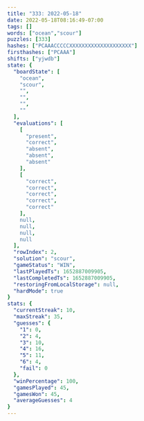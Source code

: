 ```yaml
---
title: "333: 2022-05-18"
date: 2022-05-18T08:16:49-07:00
tags: []
words: ["ocean","scour"]
puzzles: [333]
hashes: ["PCAAACCCCCXXXXXXXXXXXXXXXXXXXX"]
firsthashes: ["PCAAA"]
shifts: ["yjwdb"]
state: {
  "boardState": [
    "ocean",
    "scour",
    "",
    "",
    "",
    ""
  ],
  "evaluations": [
    [
      "present",
      "correct",
      "absent",
      "absent",
      "absent"
    ],
    [
      "correct",
      "correct",
      "correct",
      "correct",
      "correct"
    ],
    null,
    null,
    null,
    null
  ],
  "rowIndex": 2,
  "solution": "scour",
  "gameStatus": "WIN",
  "lastPlayedTs": 1652887009905,
  "lastCompletedTs": 1652887009905,
  "restoringFromLocalStorage": null,
  "hardMode": true
}
stats: {
  "currentStreak": 10,
  "maxStreak": 35,
  "guesses": {
    "1": 0,
    "2": 4,
    "3": 10,
    "4": 16,
    "5": 11,
    "6": 4,
    "fail": 0
  },
  "winPercentage": 100,
  "gamesPlayed": 45,
  "gamesWon": 45,
  "averageGuesses": 4
}
---
```


<!-- more -->
